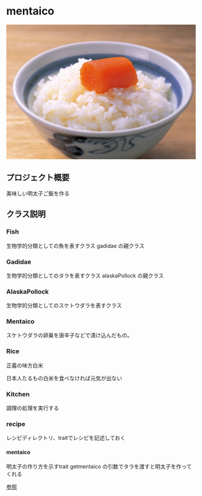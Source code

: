 # mentaico

![明太子ご飯！！！](img/mentaicoRice.jpg)

## プロジェクト概要

美味しい明太子ご飯を作る

## クラス説明

### Fish

生物学的分類としての魚を表すクラス
gadidae の親クラス

### Gadidae

生物学的分類としてのタラを表すクラス
alaskaPollock の親クラス

### AlaskaPollock

生物学的分類としてのスケトウダラを表すクラス

### Mentaico

スケトウダラの卵巣を唐辛子などで漬け込んだもの。

### Rice

正義の味方白米

日本人たるもの白米を食べなければ元気が出ない

### Kitchen

調理の処理を実行する

### recipe

レシピディレクトリ、traitでレシピを記述しておく

#### mentaico

明太子の作り方を示すtrait
getmentaico の引数でタラを渡すと明太子を作ってくれる

[参照](https://www.orangepage.net/daily/284)